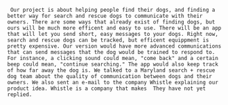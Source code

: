      Our project is about helping people find their dogs, and finding a better way for search and rescue dogs to communicate with their owners. There are some ways that already exist of finding dogs, but ours will be much more efficent and easy to use. There will be an app that will let you send short, easy messages to your dogs. Right now, search and rescue dogs can be tracked, but efficent equippment is pretty expensive. Our version would have more advanced communications that can send messages that the dog would be trained to respond to. For instance, a clicking sound could mean, "come back" and a certain beep could mean, "continue searching." The app would also keep track of how far away the dog is. We talked to a Maryland search + rescue dog team about the quality of communication between dogs and their owners. We also sent an e-mail to the company Whistle explaining our product idea. Whistle is a company that makes  They have not yet replied.
